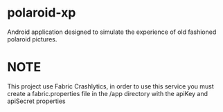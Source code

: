 # polaroid-xp
Android application designed to simulate the experience of old fashioned polaroid pictures.


# NOTE
This project use  Fabric Crashlytics, in order to use this service you must create a fabric.properties file in the /app directory with the apiKey and apiSecret properties
